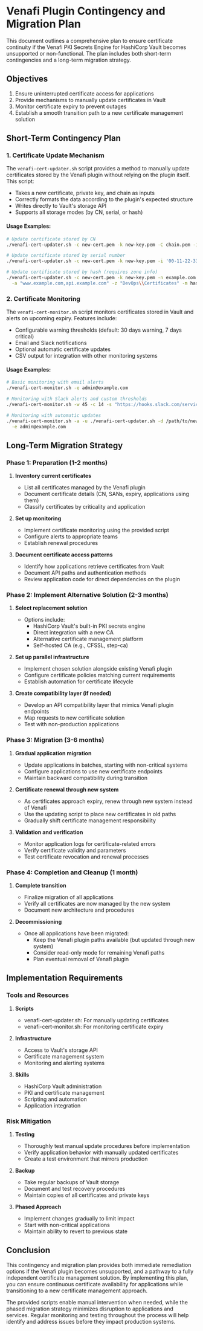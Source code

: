 # Venafi Plugin Contingency and Migration Plan

This document outlines a comprehensive plan to ensure certificate continuity if the Venafi PKI Secrets Engine for HashiCorp Vault becomes unsupported or non-functional. The plan includes both short-term contingencies and a long-term migration strategy.

## Objectives

1. Ensure uninterrupted certificate access for applications
2. Provide mechanisms to manually update certificates in Vault
3. Monitor certificate expiry to prevent outages
4. Establish a smooth transition path to a new certificate management solution

## Short-Term Contingency Plan

### 1. Certificate Update Mechanism

The `venafi-cert-updater.sh` script provides a method to manually update certificates stored by the Venafi plugin without relying on the plugin itself. This script:

- Takes a new certificate, private key, and chain as inputs
- Correctly formats the data according to the plugin's expected structure
- Writes directly to Vault's storage API
- Supports all storage modes (by CN, serial, or hash)

#### Usage Examples:

```bash
# Update certificate stored by CN
./venafi-cert-updater.sh -c new-cert.pem -k new-key.pem -C chain.pem -i example.com -m cn

# Update certificate stored by serial number
./venafi-cert-updater.sh -c new-cert.pem -k new-key.pem -i '00-11-22-33-44' -m serial

# Update certificate stored by hash (requires zone info)
./venafi-cert-updater.sh -c new-cert.pem -k new-key.pem -n example.com \
  -a "www.example.com,api.example.com" -z "DevOps\\Certificates" -m hash
```

### 2. Certificate Monitoring

The `venafi-cert-monitor.sh` script monitors certificates stored in Vault and alerts on upcoming expiry. Features include:

- Configurable warning thresholds (default: 30 days warning, 7 days critical)
- Email and Slack notifications
- Optional automatic certificate updates
- CSV output for integration with other monitoring systems

#### Usage Examples:

```bash
# Basic monitoring with email alerts
./venafi-cert-monitor.sh -e admin@example.com

# Monitoring with Slack alerts and custom thresholds
./venafi-cert-monitor.sh -w 45 -c 14 -s "https://hooks.slack.com/services/xxx/yyy/zzz"

# Monitoring with automatic updates
./venafi-cert-monitor.sh -a -u ./venafi-cert-updater.sh -d /path/to/new/certs \
  -e admin@example.com
```

## Long-Term Migration Strategy

### Phase 1: Preparation (1-2 months)

1. **Inventory current certificates**
   - List all certificates managed by the Venafi plugin
   - Document certificate details (CN, SANs, expiry, applications using them)
   - Classify certificates by criticality and application

2. **Set up monitoring**
   - Implement certificate monitoring using the provided script
   - Configure alerts to appropriate teams
   - Establish renewal procedures

3. **Document certificate access patterns**
   - Identify how applications retrieve certificates from Vault
   - Document API paths and authentication methods
   - Review application code for direct dependencies on the plugin

### Phase 2: Implement Alternative Solution (2-3 months)

1. **Select replacement solution**
   - Options include:
     - HashiCorp Vault's built-in PKI secrets engine
     - Direct integration with a new CA
     - Alternative certificate management platform
     - Self-hosted CA (e.g., CFSSL, step-ca)

2. **Set up parallel infrastructure**
   - Implement chosen solution alongside existing Venafi plugin
   - Configure certificate policies matching current requirements
   - Establish automation for certificate lifecycle

3. **Create compatibility layer (if needed)**
   - Develop an API compatibility layer that mimics Venafi plugin endpoints
   - Map requests to new certificate solution
   - Test with non-production applications

### Phase 3: Migration (3-6 months)

1. **Gradual application migration**
   - Update applications in batches, starting with non-critical systems
   - Configure applications to use new certificate endpoints
   - Maintain backward compatibility during transition

2. **Certificate renewal through new system**
   - As certificates approach expiry, renew through new system instead of Venafi
   - Use the updating script to place new certificates in old paths
   - Gradually shift certificate management responsibility

3. **Validation and verification**
   - Monitor application logs for certificate-related errors
   - Verify certificate validity and parameters
   - Test certificate revocation and renewal processes

### Phase 4: Completion and Cleanup (1 month)

1. **Complete transition**
   - Finalize migration of all applications
   - Verify all certificates are now managed by the new system
   - Document new architecture and procedures

2. **Decommissioning**
   - Once all applications have been migrated:
     - Keep the Venafi plugin paths available (but updated through new system)
     - Consider read-only mode for remaining Venafi paths
     - Plan eventual removal of Venafi plugin

## Implementation Requirements

### Tools and Resources

1. **Scripts**
   - venafi-cert-updater.sh: For manually updating certificates
   - venafi-cert-monitor.sh: For monitoring certificate expiry

2. **Infrastructure**
   - Access to Vault's storage API
   - Certificate management system
   - Monitoring and alerting systems

3. **Skills**
   - HashiCorp Vault administration
   - PKI and certificate management
   - Scripting and automation
   - Application integration

### Risk Mitigation

1. **Testing**
   - Thoroughly test manual update procedures before implementation
   - Verify application behavior with manually updated certificates
   - Create a test environment that mirrors production

2. **Backup**
   - Take regular backups of Vault storage
   - Document and test recovery procedures
   - Maintain copies of all certificates and private keys

3. **Phased Approach**
   - Implement changes gradually to limit impact
   - Start with non-critical applications
   - Maintain ability to revert to previous state

## Conclusion

This contingency and migration plan provides both immediate remediation options if the Venafi plugin becomes unsupported, and a pathway to a fully independent certificate management solution. By implementing this plan, you can ensure continuous certificate availability for applications while transitioning to a new certificate management approach.

The provided scripts enable manual intervention when needed, while the phased migration strategy minimizes disruption to applications and services. Regular monitoring and testing throughout the process will help identify and address issues before they impact production systems.
